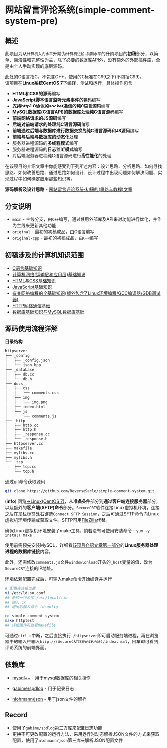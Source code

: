 # 网站留言评论系统(simple-comment-system-pre)

## 概述

此项目为从`计算机入门水平`升阶为`计算机进阶-前期水平`的升阶项目的**初稿**部分，以简单、简洁性和完整性为主，除了必要的数据库API外，没有额外的外部插件库，全是由个人手动实现的底层源码。

此处的C语言指C，不包含C++，使用的C标准在C99之下(不包括C99)。<br/>
该项目在**Linux系统CentOS 7**下编译，测试和运行，具体操作包含

+ **HTML和CSS的源码**编写
+ **JavaScript脚本语言监听元素事件的源码**编写
+ **支持http1.0协议的socket通信的纯C语言源码**编写
+ **MySQL数据库(C语言API)的数据库处理纯C语言源码**编写
+ **前端网络请求的JS源码**编写
+ **后端对前端请求的处理纯C语言源码**编写
+ **前端通过后端与数据库进行数据交换的纯C语言源码和JS源码**编写
+ **前端与后端与数据库的动态化**处理
+ 服务器进程源码的**多线程模式**编写
+ 服务器进程源码的**日志监听模式**编写
+ 对后端服务器进程纯C语言源码进行**高性能化**的处理

在该项目的介绍文章中你能感受到下列所述内容：设计思路、分析思路、如何寻找思路、如何改善思路、通过思路如何设计、设计过程中出现问题如何解决问题、实现过程中如何确定应用那些知识等。

**源码解析及设计思路** - [网站留言评论系统-初稿的(思路与教程)文章](https://www.reversesacle.com/computer-science/programming/c-language/project/comment-system-part1/)

## 分支说明

- `main` - 主线分支，由`C++`编写，通过使用外部库及API来对功能进行优化，并作为主线来更新其他功能
- `original` - 最初的初稿成品，由C语言编写
- `original-cpp` - 最初的初稿成品，由`C++`编写

## 初稿涉及的计算机知识范围

+ [C语言基础知识](https://www.reversesacle.com/computer-science/programming/c-language/basis/c/cpart1/)
+ [计算机网络(运输层和应用层)基础知识](https://www.reversesacle.com/computer-science/computer-basic/network/nwpart3/)
+ [HTML与CSS基础知识](https://www.reversesacle.com/computer-science/programming/web/hcpart1/)
+ [JavaScript基础知识](https://www.reversesacle.com/computer-science/programming/web/jspart1/)
+ [有关网络编程的全基础知识(额外包含了Linux环境编程/GCC编译器/GDB调试器)](https://www.reversesacle.com/tags/network-programming/)
+ [HTTP网络通信基础](https://www.reversesacle.com/computer-science/programming/c-language/network-programming/http/)
+ [数据库基础知识与MySQL数据库基础](https://www.reversesacle.com/tags/database/)

## 源码使用流程详解

**目录结构**

```tex
httpserver
├── _config
│   ├── _config.json
│   └── json.hpp
├── _database
│   ├── db.cc
│   └── db.h
├── docs
│   ├── css
│   │   └── comments.css
│   ├── img
│   │   └── img.png
│   ├── index.html
│   └── js
│       └── comments.js
├── _http
│   ├── http.cc
│   ├── http.h
│   ├── _response.cc
│   └── _response.h
├── httpserver.cc
├── makefile
├── mylibs.cc
├── mylibs.h
└── _tcp
    ├── tcp.cc
    └── tcp.h
```

通过git命令获取源码

```bash
git clone https://github.com/ReverseSacle/simple-comment-system.git
```

(**info**) 阅览[→Linux(CentOS 7)](https://www.reversesacle.com/computer-science/programming/c-language/network-programming/Linux-basic/)，从**准备条件**部分到**通过客户端连接服务器**部分，以及额外的**客户端(SFTP)命令**部分。`SecureCRT`软件连接Linux虚拟机环境，连接之后在顶栏标签处右键选`Connect SFTP Session`，之后可通过SFTP命令向Linux虚拟机环境传输或获取文件。SFTP可用[FileZilla](https://filezilla-project.org/)代替。

确保Linux虚拟机环境安装了make工具，倘若没有可使用安装命令 - `yum -y install make`

使用前需预先安装MySQL，详细看[该项目介绍文章第一部分](https://www.reversesacle.com/computer-science/programming/c-language/project/comment-system-part1/)的**Linux服务器处理进程的数据库链接**内容。

此外，还需修改`comments.js`文件`window.onload`开头的`_host`变量的值，改为`SecureCRT`连接的IP地址。

环境依赖配置完成后，可输入make命令开始编译并运行

```bash
# 配置库连接位置
vi /etc/ld.so.conf
## 新的一行添加 /usr/local/lib
## 输入 :x
## 退出后输入命令 ldconfig

cd simple-comment-system
make httptest
## 详细操作可查看makefile
```

可通过`ctrl c`中断，之后直接执行`./httpserver`即可启动服务端进程，再在浏览器中的输入栏输入`http://(SecureCRT连接的IP地址)/index.html`，回车即可看到评论系统的前端界面。

## 依赖库

- [mysql++](https://tangentsoft.com/mysqlpp/wiki?name=MySQL%2B%2B&p&nsm) - 用于mysql数据库的相关操作

- [gabime/spdlog](https://github.com/gabime/spdlog) - 用于记录日志
- [nlohmann/json](https://github.com/nlohmann/json) - 用于json文件的解析

## Record

- 使用了`gabime/spdlog`第三方库来配置日志功能
- 更换不可更改配置的运行方法，采用运行时动态解析JSON文件的方式来获取配置，使用了`nlohmann/json`第三库来解析JSON配置文件
